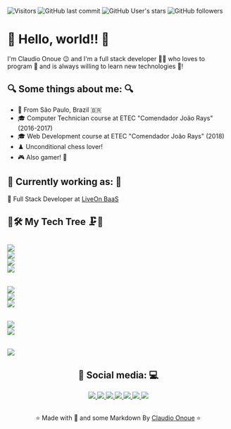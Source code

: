 ![Visitors](https://visitor-badge.laobi.icu/badge?page_id=claudioonoue.claudioonoue)
![GitHub last commit](https://img.shields.io/github/last-commit/claudioonoue/claudioonoue)
![GitHub User's stars](https://img.shields.io/github/stars/claudioonoue?style=social)
![GitHub followers](https://img.shields.io/github/followers/claudioonoue?style=social)

# 🖖 Hello, world!! 🖖
I'm Claudio Onoue 😉 and I'm a full stack developer 👨‍💻 who loves to program 💟 and is always willing to learn new technologies 🔭!

## 🔍 Some things about me: 🔍

- 🌃 From São Paulo, Brazil 🇧🇷
- 🎓 Computer Technician course at ETEC "Comendador João Rays" (2016-2017)
- 🎓 Web Development course at ETEC "Comendador João Rays" (2018)
- ♟️ Unconditional chess lover!
- 🎮 Also gamer! 👾

## 💼 Currently working as: 💼
📌 Full Stack Developer at <a href="https://liveonbaas.com/">LiveOn BaaS</a>

<!-- ENABLE THIS SECTION LATER -->
<!-- ## 🗃 My Github stats 📏

[![Anurag's github stats](https://github-readme-stats.vercel.app/api?username=claudioonoue&show_icons=true&theme=dark&count_private=false)](https://github.com/anuraghazra/github-readme-stats)
[![Top Langs](https://github-readme-stats.vercel.app/api/top-langs/?username=claudioonoue&layout=compact&hide=html,css&theme=dark)](https://github.com/anuraghazra/github-readme-stats) -->

## 🌳🛠 My Tech Tree 🗜🌳

<p>

<code>
<img src="https://img.shields.io/badge/javascript%20-%23323330.svg?&style=for-the-badge&logo=javascript&logoColor=%23F7DF1E"/>
<img src="https://img.shields.io/badge/php-%23777BB4.svg?&style=for-the-badge&logo=php&logoColor=white"/>
<img src="https://img.shields.io/badge/go-%2300ADD8.svg?&style=for-the-badge&logo=go&logoColor=white"/>
<img src="https://img.shields.io/badge/shell_script%20-%23121011.svg?&style=for-the-badge&logo=gnu-bash&logoColor=white"/>
</code>
<br/>
<code>
<img src="https://img.shields.io/badge/mysql-%2300f.svg?&style=for-the-badge&logo=mysql&logoColor=white&color=black"/>
<img src ="https://img.shields.io/badge/postgresql-%23316192.svg?&style=for-the-badge&logo=postgresql&logoColor=white"/>
<img src ="https://img.shields.io/badge/MongoDB-%234ea94b.svg?&style=for-the-badge&logo=mongodb&logoColor=white"/>
</code>
<br/>
<code>
<img src="https://img.shields.io/badge/docker%20-%230db7ed.svg?&style=for-the-badge&logo=docker&logoColor=white"/>
<img src="https://img.shields.io/badge/git%20-%23F05033.svg?&style=for-the-badge&logo=git&logoColor=white"/>
</code>
<br/>
<code>
<img src="https://img.shields.io/badge/debian%20-%23A81D33.svg?&style=for-the-badge&logo=Debian&logoColor=white"/>
</code>

</p>

<!-- ENABLE THIS SECTION LATER -->
<!-- ## 🌟 Featured Projects 🌟

[![ReadMe Card](https://github-readme-stats.vercel.app/api/pin/?username=claudioonoue&repo=antares-api&theme=dark)](https://github.com/claudioonoue/antares-api)
[![ReadMe Card](https://github-readme-stats.vercel.app/api/pin/?username=claudioonoue&repo=rapid-format&theme=dark)](https://github.com/claudioonoue/rapid-format) -->

<div align="center">

## 📱 Social media: 💻

<a href="https://www.linkedin.com/in/claudio-onoue">
    <img src="https://img.shields.io/badge/LinkedIn%20-%230077B5.svg?&style=for-the-badge&logo=linkedin&logoColor=white"/> 
</a>
<a href="https://join.skype.com/invite/ssnkEArSbcNO">
    <img src="https://img.shields.io/badge/Skype%20-%2300AFF0.svg?&style=for-the-badge&logo=Skype&logoColor=white"/>
</a>
<a href="https://wa.me/5511965600263">
    <img src="https://img.shields.io/badge/WhatsApp%20-%2325D366.svg?&style=for-the-badge&logo=WhatsApp&logoColor=white"/>
</a>
<a href="mailto:claudio.onoue@outlook.com.br">
    <img src="https://img.shields.io/badge/Outlook%20-%230078D4.svg?&style=for-the-badge&logo=Microsoft+Outlook&logoColor=white"/>
</a>
<a href="https://www.facebook.com/ClaudioOnoue">
    <img src="https://img.shields.io/badge/Facebook%20-%231877F2.svg?&style=for-the-badge&logo=Facebook&logoColor=white"/>
</a>
<a href="https://www.instagram.com/claudio_onoue">
    <img src="https://img.shields.io/badge/Instagram%20-%23E4405F.svg?&style=for-the-badge&logo=Instagram&logoColor=white"/>
</a>
<a href="https://open.spotify.com/user/217ehvi3ojxk5sy7wpfctz5yi?si=gjWGNiZWSiC-HuyNwrXadg">
    <img src="https://img.shields.io/badge/Spotify%20-%231ED760.svg?&style=for-the-badge&logo=Spotify&logoColor=white"/>
</a>

</div>

<br />

<div align="center">

⭐ Made with 💟 and some Markdown By [Claudio Onoue](https://github.com/claudioonoue) ⭐

</div>